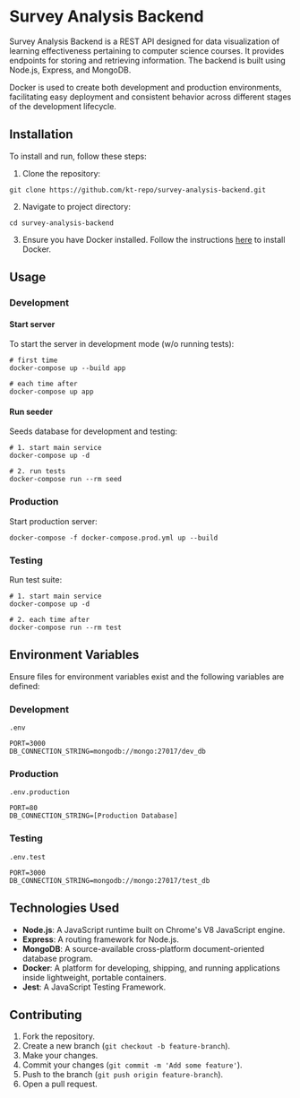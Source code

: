 # Survey Analysis Backend

Survey Analysis Backend is a REST API designed for data visualization of learning effectiveness pertaining to computer science courses. It provides endpoints for storing and retrieving information. The backend is built using Node.js, Express, and MongoDB.

Docker is used to create both development and production environments, facilitating easy deployment and consistent behavior across different stages of the development lifecycle.

## Installation

To install and run, follow these steps:

1. Clone the repository:

```
git clone https://github.com/kt-repo/survey-analysis-backend.git  
```  

2. Navigate to project directory:

```
cd survey-analysis-backend
```

3. Ensure you have Docker installed. Follow the instructions [here](https://docs.docker.com/get-docker/) to install Docker.

## Usage

### Development

#### Start server
To start the server in development mode (w/o running tests):

```
# first time
docker-compose up --build app

# each time after
docker-compose up app
```

#### Run seeder

Seeds database for development and testing:

```
# 1. start main service
docker-compose up -d

# 2. run tests
docker-compose run --rm seed
```

### Production

Start production server:

```
docker-compose -f docker-compose.prod.yml up --build
```

### Testing

Run test suite:

```
# 1. start main service
docker-compose up -d

# 2. each time after
docker-compose run --rm test
```  

## Environment Variables

Ensure files for environment variables exist and the following variables are defined:

### Development
`.env`

```
PORT=3000  
DB_CONNECTION_STRING=mongodb://mongo:27017/dev_db
```

### Production
`.env.production`

```
PORT=80  
DB_CONNECTION_STRING=[Production Database]  
```

### Testing
`.env.test`

```
PORT=3000  
DB_CONNECTION_STRING=mongodb://mongo:27017/test_db
```

## Technologies Used

- **Node.js**: A JavaScript runtime built on Chrome's V8 JavaScript engine.
- **Express**: A routing framework for Node.js.
- **MongoDB**: A source-available cross-platform document-oriented database program.
- **Docker**: A platform for developing, shipping, and running applications inside lightweight, portable containers.
- **Jest**: A JavaScript Testing Framework.

## Contributing

1. Fork the repository.
2. Create a new branch (`git checkout -b feature-branch`).
3. Make your changes.
4. Commit your changes (`git commit -m 'Add some feature'`).
5. Push to the branch (`git push origin feature-branch`).
6. Open a pull request.